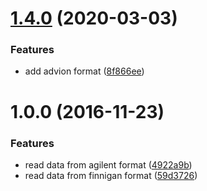# [1.4.0](https://github.com/cheminfo-js/netcdf-gcms/compare/v1.3.1...v1.4.0) (2020-03-03)


### Features

* add advion format ([8f866ee](https://github.com/cheminfo-js/netcdf-gcms/commit/8f866ee88e5116165c35b7f72a9f29084d9daa87))



<a name="1.0.0"></a>
# 1.0.0 (2016-11-23)


### Features

* read data from agilent format ([4922a9b](https://github.com/cheminfo-js/netcdf-gcms/commit/4922a9b))
* read data from finnigan format ([59d3726](https://github.com/cheminfo-js/netcdf-gcms/commit/59d3726))



